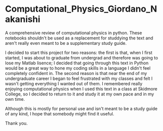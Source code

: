 # Computational_Physics_Giordano_Nakanishi
A comprehensive review of computational physics in python. These notebooks shouldn't be used as a replacement for studdying the text and aren't really even meant to be a supplementary study guide. 

I decided to start this project for two reasons: the first is that, when I first started, I was about to graduate from undergrad and therefore was going to lose my Matlab lisence; I decided that going through this text in Python would be a great way to hone my coding skills in a language I didn't feel completely confident in. The second reason is that near the end of my undergraduate career I began to feel frustrated with my classes and felt I wasn't getting everything I wanted out of them. I remembered really enjoying computational physics when I used this text in a class at Skidmore College, so I decided to return to it and study it at my own pace and in my own time. 

Although this is mostly for personal use and isn't meant to be a study guide of any kind, I hope that somebody might find it useful.

Thank you. 
